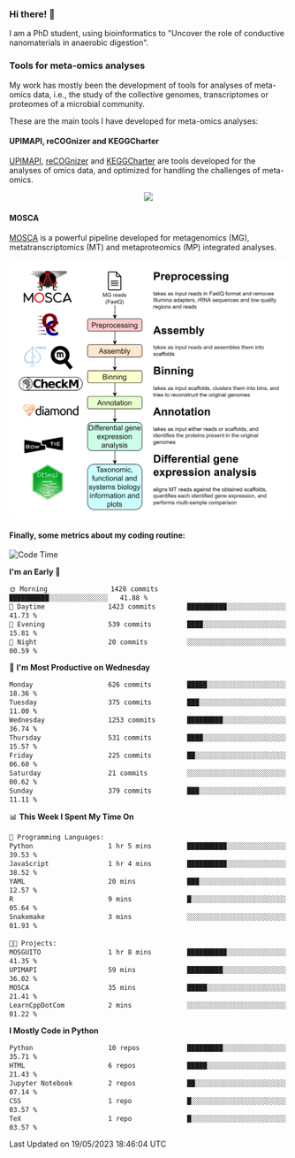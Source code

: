 ### Hi there! 👋

I am a PhD student, using bioinformatics to "Uncover the role of conductive nanomaterials in anaerobic digestion".

### Tools for meta-omics analyses

My work has mostly been the development of tools for analyses of meta-omics data, i.e., the study of the collective genomes, transcriptomes or proteomes of a microbial community.

These are the main tools I have developed for meta-omics analyses:

#### UPIMAPI, reCOGnizer and KEGGCharter

[UPIMAPI](https://github.com/iquasere/UPIMAPI), [reCOGnizer](https://github.com/iquasere/reCOGnizer) and [KEGGCharter](https://github.com/iquasere/KEGGCharter) are tools developed for the analyses of omics data, and optimized for handling the challenges of meta-omics.

<p align="center">
    <img src="assets/annotation_paper.png">
</p>

#### MOSCA

[MOSCA](https://github.com/iquasere/MOSCA) is a powerful pipeline developed for metagenomics (MG), metatranscriptomics (MT) and metaproteomics (MP) integrated analyses.

<p align="center">
    <img src="assets/mosca_workflow.png" align="center" width="700">
</p>


#### Finally, some metrics about my coding routine:

<!--START_SECTION:waka-->
![Code Time](http://img.shields.io/badge/Code%20Time-566%20hrs%207%20mins-blue)

**I'm an Early 🐤** 

```text
🌞 Morning                1428 commits        ██████████░░░░░░░░░░░░░░░   41.88 % 
🌆 Daytime                1423 commits        ██████████░░░░░░░░░░░░░░░   41.73 % 
🌃 Evening                539 commits         ████░░░░░░░░░░░░░░░░░░░░░   15.81 % 
🌙 Night                  20 commits          ░░░░░░░░░░░░░░░░░░░░░░░░░   00.59 % 
```
📅 **I'm Most Productive on Wednesday** 

```text
Monday                   626 commits         █████░░░░░░░░░░░░░░░░░░░░   18.36 % 
Tuesday                  375 commits         ███░░░░░░░░░░░░░░░░░░░░░░   11.00 % 
Wednesday                1253 commits        █████████░░░░░░░░░░░░░░░░   36.74 % 
Thursday                 531 commits         ████░░░░░░░░░░░░░░░░░░░░░   15.57 % 
Friday                   225 commits         ██░░░░░░░░░░░░░░░░░░░░░░░   06.60 % 
Saturday                 21 commits          ░░░░░░░░░░░░░░░░░░░░░░░░░   00.62 % 
Sunday                   379 commits         ███░░░░░░░░░░░░░░░░░░░░░░   11.11 % 
```


📊 **This Week I Spent My Time On** 

```text
💬 Programming Languages: 
Python                   1 hr 5 mins         ██████████░░░░░░░░░░░░░░░   39.53 % 
JavaScript               1 hr 4 mins         ██████████░░░░░░░░░░░░░░░   38.52 % 
YAML                     20 mins             ███░░░░░░░░░░░░░░░░░░░░░░   12.57 % 
R                        9 mins              █░░░░░░░░░░░░░░░░░░░░░░░░   05.64 % 
Snakemake                3 mins              ░░░░░░░░░░░░░░░░░░░░░░░░░   01.93 % 

🐱‍💻 Projects: 
MOSGUITO                 1 hr 8 mins         ██████████░░░░░░░░░░░░░░░   41.35 % 
UPIMAPI                  59 mins             █████████░░░░░░░░░░░░░░░░   36.02 % 
MOSCA                    35 mins             █████░░░░░░░░░░░░░░░░░░░░   21.41 % 
LearnCppDotCom           2 mins              ░░░░░░░░░░░░░░░░░░░░░░░░░   01.22 % 
```

**I Mostly Code in Python** 

```text
Python                   10 repos            █████████░░░░░░░░░░░░░░░░   35.71 % 
HTML                     6 repos             █████░░░░░░░░░░░░░░░░░░░░   21.43 % 
Jupyter Notebook         2 repos             ██░░░░░░░░░░░░░░░░░░░░░░░   07.14 % 
CSS                      1 repo              █░░░░░░░░░░░░░░░░░░░░░░░░   03.57 % 
TeX                      1 repo              █░░░░░░░░░░░░░░░░░░░░░░░░   03.57 % 
```




 Last Updated on 19/05/2023 18:46:04 UTC
<!--END_SECTION:waka-->
